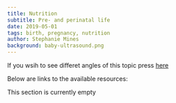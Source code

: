 ```yaml
---
title: Nutrition
subtitle: Pre- and perinatal life
date: 2019-05-01
tags: birth, pregnancy, nutrition
author: Stephanie Mines
background: baby-ultrasound.png
---
```


If you wsih to see differet angles of this topic press [here](/topics/Pregnancy/topic-text.html)

Below are links to the available resources:

This section is currently empty
